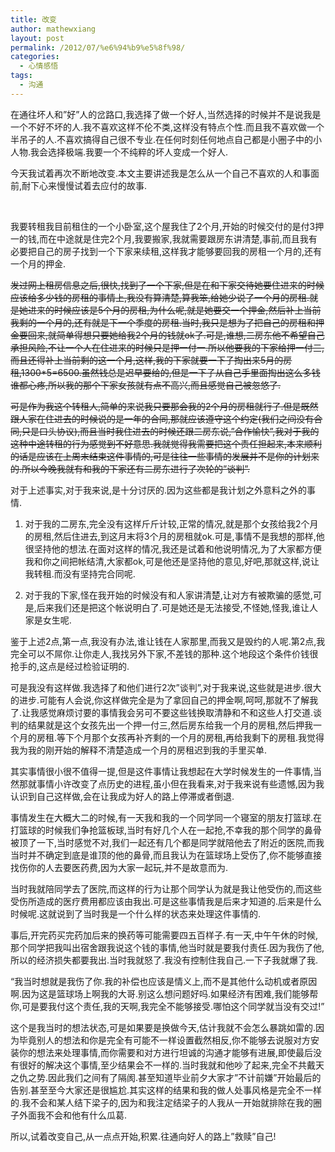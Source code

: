 ```yaml
---
title: 改变
author: mathewxiang
layout: post
permalink: /2012/07/%e6%94%b9%e5%8f%98/
categories:
  - 心情感悟
tags:
  - 沟通
---
```

在通往坏人和”好”人的岔路口,我选择了做一个好人,当然选择的时候并不是说我是一个不好不坏的人.我不喜欢这样不伦不类,这样没有特点个性.而且我不喜欢做一个半吊子的人.不喜欢搞得自己很不专业.在任何时刻任何地点自己都是小圈子中的小人物.我会选择极端.我要一个不纯粹的坏人变成一个好人.

今天我试着再次不断地改变.本文主要讲述我是怎么从一个自己不喜欢的人和事面前,耐下心来慢慢试着去应付的故事.

<!--more-->

 

我要转租我目前租住的一个小卧室,这个屋我住了2个月,开始的时候交付的是付3押一的钱,而在中途就是住完2个月,我要搬家,我就需要跟房东讲清楚,事前,而且我有必要把自己的房子找到一个下家来续租,这样我才能够要回我的房租一个月的,还有一个月的押金.

<strike>发过网上租房信息之后,很快,找到了一个下家,但是在和下家交待她要住进来的时候应该给多少钱的房租的事情上,我没有算清楚,算我笨,给她少说了一个月的房租.就是她进来的时候应该是5个月的房租,为什么呢,就是她要交一个押金,然后补上当前我剩的一个月的,还有就是下一个季度的房租.当时,我只是想为了把自己的房租和押金要回来,就简单得想只要她给我2个月的钱就ok了.可是,谁想,二房东他不希望自己承担风险,不让一个人在住进来的时候只是押一付一.所以他要我的下家给押一付三,而且还得补上当前剩的这一个月,这样,我的下家就要一下子掏出来5月的房租,1300*5=6500.虽然钱总是迟早要给的,但是一下子从自己手里面掏出这么多钱谁都心疼,所以我的那个下家女孩就有点不高兴,而且感觉自己被忽悠了.</strike>

<strike>可是作为我这个转租人,简单的来说我只要那会我的2个月的房租就行了.但是既然跟人家在住进去的时候说的是一年的合同,那就应该遵守这个约定(我们之间没有合同,只是口头协议),而且当时我住进去的时候还跟二房东说,”合作愉快”,我对于我的这种中途转租的行为感觉到不好意思.我就觉得我需要把这个责任担起来,本来顺利的话是应该在上周末结束这件事情的,可是往往一些事情的发展并不是你的计划来的.所以今晚我就有和我的下家还有二房东进行了次轮的”谈判”.</strike>

对于上述事实,对于我来说,是十分讨厌的.因为这些都是我计划之外意料之外的事情.

1. 对于我的二房东,完全没有这样斤斤计较,正常的情况,就是那个女孩给我2个月的房租,然后住进去,到这月末将3个月的房租就ok.可是,事情不是我想的那样,他很坚持他的想法.在面对这样的情况,我还是试着和他说明情况,为了大家都方便我和你之间把帐结清,大家都ok,可是他还是坚持他的意见,好吧,那就这样,说让我转租.而没有坚持完合同呢.

2. 对于我的下家,怪在我开始的时候没有和人家讲清楚,让对方有被欺骗的感觉,可是,后来我们还是把这个帐说明白了.可是她还是无法接受,不怪她,怪我,谁让人家是女生呢.

鉴于上述2点,第一点,我没有办法,谁让钱在人家那里,而我又是毁约的人呢.第2点,我完全可以不屌你.让你走人,我找另外下家,不差钱的那种.这个地段这个条件价钱很抢手的,这点是经过检验证明的.

可是我没有这样做.我选择了和他们进行2次”谈判”,对于我来说,这些就是进步.很大的进步.可能有人会说,你这样做完全是为了拿回自己的押金啊,呵呵,那就不了解我了.让我感觉麻烦讨要的事情我会另可不要这些钱换取清静和不和这些人打交道.谈判的结果就是这个女孩先出一个押一付三,然后房东给我一个月的房租,然后押我一个月的房租.等下个月那个女孩再补齐剩的一个月的房租,再给我剩下的房租.我觉得我为我的刚开始的解释不清楚造成一个月的房租迟到我的手里买单.

其实事情很小很不值得一提,但是这件事情让我想起在大学时候发生的一件事情,当然那就事情小许改变了点历史的进程,虽小但在我看来,对于我来说有些遗憾,因为我认识到自己这样做,会在让我成为好人的路上停滞或者倒退.

事情发生在大概大二的时候,有一天我和我的一个同学同一个寝室的朋友打篮球.在打篮球的时候我们争抢篮板球,当时有好几个人在一起抢,不幸我的那个同学的鼻骨被顶了一下,当时感觉不对,我们一起还有几个都是同学就陪他去了附近的医院,而我当时并不确定到底是谁顶的他的鼻骨,而且我认为在篮球场上受伤了,你不能够直接找伤你的人去要医药费,因为大家一起玩,并不是故意而为.

当时我就陪同学去了医院,而这样的行为让那个同学认为就是我让他受伤的,而这些受伤所造成的医疗费用都应该由我出.可是这些事情我是后来才知道的.后来是什么时候呢.这就说到了当时我是一个什么样的状态来处理这件事情的.

事后,开完药买完药加后来的换药等可能需要四五百样子.有一天,中午午休的时候,那个同学把我叫出宿舍跟我说这个钱的事情,他当时就是要我付责任.因为我伤了他,所以的经济损失都要我出.当时我就怒了.我没有控制住我自己.一下子我就爆了我.

“我当时想就是我伤了你.我的补偿也应该是情义上,而不是其他什么动机或者原因啊.因为这是篮球场上啊我的大哥.别这么想问题好吗.如果经济有困难,我们能够帮你,可是要我付这个责任,我的天啊,我完全不能够接受.哪怕这个同学就当没有交过!”

这个是我当时的想法状态,可是如果要是换做今天,估计我就不会怎么暴跳如雷的.因为毕竟别人的想法和你是完全有可能不一样设置截然相反,你不能够去说服对方安装你的想法来处理事情,而你需要和对方进行坦诚的沟通才能够有进展,即使最后没有很好的解决这个事情,至少结果会不一样的.当时我就和他吵了起来,完全不共戴天之仇之势.因此我们之间有了隔阂.甚至知道毕业前夕大家才”不计前嫌”开始最后的告别.甚至至今大家还是很尴尬.其实这样的结果和我的做人处事风格是完全不一样的.我不会和某人结下梁子的,因为和我注定结梁子的人我从一开始就排除在我的圈子外面我不会和他有什么瓜葛.

所以,试着改变自己,从一点点开始,积累.往通向好人的路上”救赎”自己!
